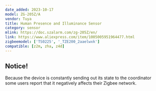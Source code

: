 ```yaml
---
date_added: 2023-10-17
model: ZG-205Z/A
vendor: Tuya
title: Human Presence and Illuminance Sensor
category: sensor
mlink: https://doc.szalarm.com/zg-205Z/en/
link: https://www.aliexpress.com/item/1005005951964477.html
zigbeemodel: ['TS0225', '_TZE200_2aaelwxk']
compatible: [z2m, zha, z4d]
---
```


## Notice!

Because the device is constantly sending out its state to the coordinator some users report that it negatively affects their Zigbee network.
